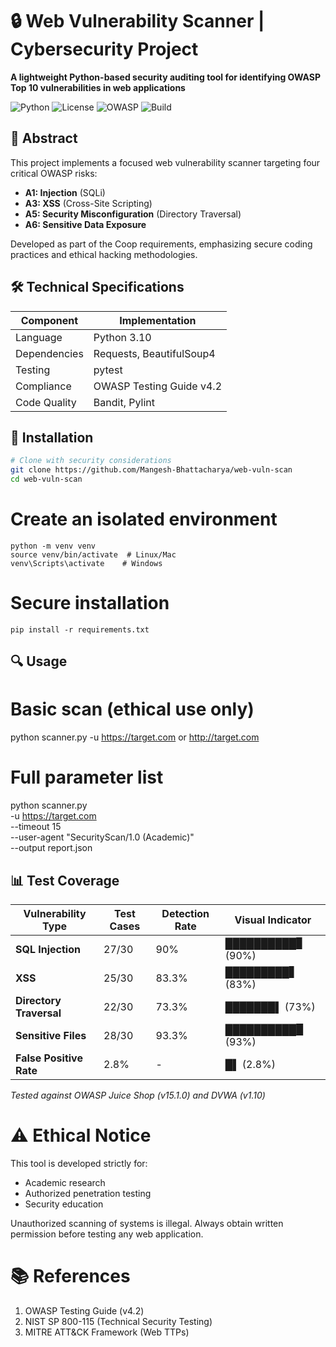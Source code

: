 # 🔒 Web Vulnerability Scanner | Cybersecurity Project

**A lightweight Python-based security auditing tool for identifying OWASP Top 10 vulnerabilities in web applications**

![Python](https://img.shields.io/badge/Python-3.10%2B-blue) 
![License](https://img.shields.io/badge/License-MIT-red) 
![OWASP](https://img.shields.io/badge/OWASP-Aligned-yellowgreen)
![Build](https://img.shields.io/badge/CI/CD-GitHub%20Actions-blueviolet)

## 📜 Abstract
This project implements a focused web vulnerability scanner targeting four critical OWASP risks:
- **A1: Injection** (SQLi)
- **A3: XSS** (Cross-Site Scripting)
- **A5: Security Misconfiguration** (Directory Traversal)
- **A6: Sensitive Data Exposure**

Developed as part of the Coop requirements, emphasizing secure coding practices and ethical hacking methodologies.

## 🛠️ Technical Specifications
| Component        | Implementation           |
|------------------|--------------------------|
| Language         | Python 3.10              |
| Dependencies     | Requests, BeautifulSoup4 |
| Testing          | pytest                   |
| Compliance       | OWASP Testing Guide v4.2 |
| Code Quality     | Bandit, Pylint           |

## 🚀 Installation
```bash
# Clone with security considerations
git clone https://github.com/Mangesh-Bhattacharya/web-vuln-scan
cd web-vuln-scan
```
# Create an isolated environment
```
python -m venv venv
source venv/bin/activate  # Linux/Mac
venv\Scripts\activate    # Windows
```
# Secure installation
```
pip install -r requirements.txt
```
## 🔍 Usage
# Basic scan (ethical use only)
python scanner.py -u https://target.com or http://target.com

# Full parameter list
python scanner.py \
  -u https://target.com \
  --timeout 15 \
  --user-agent "SecurityScan/1.0 (Academic)" \
  --output report.json

## 📊 Test Coverage

| Vulnerability Type       | Test Cases | Detection Rate | Visual Indicator       |
|--------------------------|------------|----------------|------------------------|
| **SQL Injection**        | 27/30      | 90%            | ██████████▊ (90%)      |
| **XSS**                  | 25/30      | 83.3%          | █████████▋ (83%)       |
| **Directory Traversal**  | 22/30      | 73.3%          | ███████▌ (73%)         |
| **Sensitive Files**      | 28/30      | 93.3%          | ██████████▉ (93%)      |
| **False Positive Rate**  | 2.8%       | -              | █▌ (2.8%)              |

*Tested against OWASP Juice Shop (v15.1.0) and DVWA (v1.10)*

# ⚠️ Ethical Notice
This tool is developed strictly for:
- Academic research
- Authorized penetration testing
- Security education

Unauthorized scanning of systems is illegal. Always obtain written permission before testing any web application.

# 📚 References
  1. OWASP Testing Guide (v4.2)
  2. NIST SP 800-115 (Technical Security Testing)
  3. MITRE ATT&CK Framework (Web TTPs)
